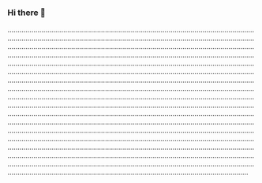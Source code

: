 ### Hi there 👋

.....................................................................................................................................................................................................................................................................................................................................................................................................................................................................................................................................................................................................................................................................................................................................................................................................................................................................................................................................................................................................................................................................................................................................................................................................................................................................................................................................................................................................................................................................................................................................................................................................................................................................................................................................................................................................................................................................................................................................................................................................................................................................................................................................................................................................................................................................................................................